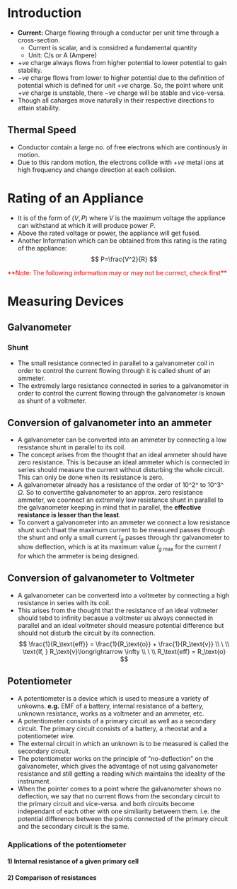 # Introduction
- **Current:** Charge flowing through a conductor per unit time through a cross-section.
	- Current is scalar, and is considred a fundamental quantity
	- Unit: $\text{C/s}$ or $\text{A (Ampere)}$ 
- $+ve$ charge always flows from higher potential to lower potential to gain stability.
- $-ve$ charge flows from lower to higher potential due to the definition of potential which is defined for unit $+ve$ charge. So, the point where unit $+ve$ charge is unstable, there $-ve$ charge will be stable and vice-versa.
- Though all caharges move naturally in their respective directions to attain stability.

## Thermal Speed
- Conductor contain a large no. of free electrons which are continously in motion.
- Due to this random motion, the electrons collide with $+ve$ metal ions at high frequency and change direction at each collision.

# Rating of an Appliance
- It is of the form of (${V, P}$) where $V$ is the maximum voltage the appliance can withstand at which it will produce power $P$.
- Above the rated voltage or power, the appliance will get fused.
- Another Information which can be obtained from this rating is the rating of the appliance:
$$
P=\frac{V^2}{R}
$$

<font color=red>
**Note: The following information may or may not be correct, check first**
</font>

# Measuring Devices
## Galvanometer
### Shunt
- The small resistance connected in parallel to a galvanometer coil in order to control the current flowing through it is called shunt of an ammeter.
- The extremely large resistance connected in series to a galvanometer in order to control the current flowing through the galvanometer is known as shunt of a voltmeter.

## Conversion of galvanometer into an ammeter
- A galvanometer can be converted into an ammeter by connecting a low resistance shunt in parallel to its coil.
- The concept arises from the thought that an ideal ammeter should have zero resistance. This is because an ideal ammeter which is connected in series should measure the current without disturbing the whole circuit. This can only be done when its resistance is zero.
- A galvanometer already has a resistance of the order of 10^2^ to 10^3^ $\Omega$. So to convertthe galvanometer to an approx. zero resistance ammeter, we coonnect an extremely low resistance shunt in parallel to the galvanometer keeping in mind that in parallel, the **effective resistance is lesser than the least**.
- To convert a galvanometer into an ammeter we connect a low resistance shunt such thaat the maximum current to be measured passes through the shunt and only a small current $I_g$ passes through thr galvanometer to show deflection, which is at its maximum value $I_{g \text{ max}}$ for the current $I$ for which the ammeter is being designed. 

## Conversion of galvanometer to Voltmeter
- A galvanometer can be converterd into a voltmeter by connecting a high resistance in series with its coil.
- This arises from the thought that the resistance of an ideal voltmeter should tebd to infinity becasue a voltmeter us always connected in parallel and an ideal voltmeter should measure potential difference but should not disturb the circuit by its connection.
$$
\frac{1}{R_\text{eff}} = \frac{1}{R_\text{o}} + \frac{1}{R_\text{v}}
\\
\
\\
\text{If, } R_\text{v}\longrightarrow \infty
\\
\
\\
R_\text{eff} = R_\text{o}
$$

## Potentiometer
- A potentiometer is a device which is used to measure a variety of unkowns. **e.g.** EMF of a battery, internal resistance of a battery, unknown resistance, works as a voltmeter and an ammeter, etc.
- A potentiometer consists of a primary circuit as well as a secondary circuit. The primary circuit consists of a battery, a rheostat and a potentiometer wire.
- The external circuit in which an unknown is to be measured is called the secondary circuit.
- The potentiometer works on the principle of "no-deflection" on the galvanometer, which gives the advantage of not using galvanometer resistance and still getting a reading which maintains the ideality of the instrument.
- When the pointer comes to a point where the galvanometer shows no deflection, we say that no current flows from the secondary circuit to the primary circuit and vice-versa. and both circuits become independant of each other with one similiarity betweem them. i.e. the potential difference between the points connected of the primary circuit and the secondary circuit is the same.
### Applications of the potentiometer
#### 1) Internal resistance of a given primary cell
#### 2) Comparison of resistances
